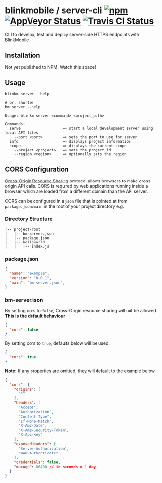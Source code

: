 # blinkmobile / server-cli [![npm](https://img.shields.io/npm/v/@blinkmobile/server-cli.svg?maxAge=2592000)](https://www.npmjs.com/package/@blinkmobile/server-cli) [![AppVeyor Status](https://ci.appveyor.com/api/projects/status/github/blinkmobile/server-cli?branch=master&svg=true)](https://ci.appveyor.com/project/blinkmobile/server-cli) [![Travis CI Status](https://travis-ci.org/blinkmobile/server-cli.svg?branch=master)](https://travis-ci.org/blinkmobile/server-cli)

CLI to develop, test and deploy server-side HTTPS endpoints with BlinkMobile


## Installation

Not yet published to NPM. Watch this space!


## Usage

```
blinkm server --help

# or, shorter
bm server --help
```

```
Usage: blinkm server <command> <project_path>

Commands:
  serve                   => start a local development server using local API files
    --port <port>         => sets the port to use for server
  info                    => displays project information
  scope                   => displays the current scope
    --project <project>   => sets the project id
    --region <region>     => optionally sets the region
```

## CORS Configuration

[Cross-Origin Resource Sharing](https://www.w3.org/TR/cors/) protocol allows browsers to make cross-origin API calls.
CORS is required by web applications running inside a browser which are loaded from a different domain than the API server.

CORS can be configured in a `json` file that is pointed at from `package.json:main` in the root of your project directory e.g.

### Directory Structure

```
|-- project-root
|   |-- bm-server.json
|   |-- package.json
|   |-- helloworld
|   |   |-- index.js
```

### package.json

```json
{
  "name": "example",
  "version": "0.0.1",
  "main": "bm-server.json",
}
```

### bm-server.json

By setting cors to `false`, Cross-Origin resource sharing will not be allowed. **This is the default behaviour**

```json
{
  "cors": false
}
```

By setting cors to `true`, defaults below will be used.

```json
{
  "cors": true
}
```

**Note:** If any properties are omitted, they will default to the example below.

```json
{
  "cors": {
    "origins": [
      "*"
    ],
    "headers": [
      "Accept",
      "Authorization",
      "Content-Type",
      "If-None-Match",
      "X-Amz-Date",
      "X-Amz-Security-Token",
      "X-Api-Key"
    ],
    "exposedHeaders": [
      "Server-Authorization",
      "WWW-Authenticate"
    ],
    "credentials": false,
    "maxAge": 86400 // in seconds = 1 day
  }
}
```

